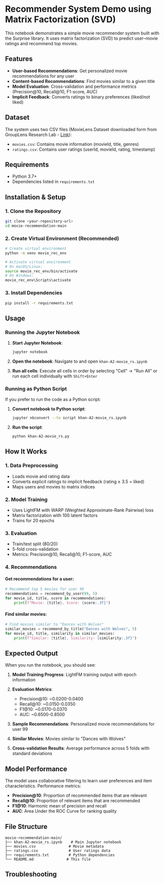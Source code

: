 # Recommender System Demo using Matrix Factorization (SVD)
This notebook demonstrates a simple movie recommender system built with the Surprise library. It uses matrix factorization (SVD) to predict user–movie ratings and recommend top movies.

## Features

- **User-based Recommendations**: Get personalized movie recommendations for any user
- **Content-based Recommendations**: Find movies similar to a given title
- **Model Evaluation**: Cross-validation and performance metrics (Precision@10, Recall@10, F1-score, AUC)
- **Implicit Feedback**: Converts ratings to binary preferences (liked/not liked)

## Dataset

The system uses two CSV files (MovieLens Dataset downloaded form from GroupLens Research Lab - [Link](https://files.grouplens.org/datasets/movielens/ml-latest-small.zip)):
- `movies.csv`: Contains movie information (movieId, title, genres)
- `ratings.csv`: Contains user ratings (userId, movieId, rating, timestamp)

## Requirements

- Python 3.7+
- Dependencies listed in `requirements.txt`

## Installation & Setup

### 1. Clone the Repository

```bash
git clone <your-repository-url>
cd movie-recommendation-main
```

### 2. Create Virtual Environment (Recommended)

```bash
# Create virtual environment
python -m venv movie_rec_env

# Activate virtual environment
# On macOS/Linux:
source movie_rec_env/bin/activate
# On Windows:
movie_rec_env\Scripts\activate
```

### 3. Install Dependencies

```bash
pip install -r requirements.txt
```

## Usage

### Running the Jupyter Notebook

1. **Start Jupyter Notebook**:
   ```bash
   jupyter notebook
   ```

2. **Open the notebook**: Navigate to and open `khan-A2-movie_rs.ipynb`

3. **Run all cells**: Execute all cells in order by selecting "Cell" → "Run All" or run each cell individually with `Shift+Enter`

### Running as Python Script

If you prefer to run the code as a Python script:

1. **Convert notebook to Python script**:
   ```bash
   jupyter nbconvert --to script khan-A2-movie_rs.ipynb
   ```

2. **Run the script**:
   ```bash
   python khan-A2-movie_rs.py
   ```

## How It Works

### 1. Data Preprocessing
- Loads movie and rating data
- Converts explicit ratings to implicit feedback (rating ≥ 3.5 = liked)
- Maps users and movies to matrix indices

### 2. Model Training
- Uses LightFM with WARP (Weighted Approximate-Rank Pairwise) loss
- Matrix factorization with 100 latent factors
- Trains for 20 epochs

### 3. Evaluation
- Train/test split (80/20)
- 5-fold cross-validation
- Metrics: Precision@10, Recall@10, F1-score, AUC

### 4. Recommendations

#### Get recommendations for a user:
```python
# Recommend top 5 movies for user 99
recommendations = recommend_by_user(99, 5)
for movie_id, title, score in recommendations:
    print(f"Movie: {title}, Score: {score:.3f}")
```

#### Find similar movies:
```python
# Find movies similar to "Dances with Wolves"
similar_movies = recommend_by_title("Dances with Wolves", 5)
for movie_id, title, similarity in similar_movies:
    print(f"Similar: {title}, Similarity: {similarity:.3f}")
```

## Expected Output

When you run the notebook, you should see:

1. **Model Training Progress**: LightFM training output with epoch information
2. **Evaluation Metrics**: 
   - Precision@10: ~0.0200-0.0400
   - Recall@10: ~0.0150-0.0350
   - F1@10: ~0.0170-0.0370
   - AUC: ~0.6500-0.8500

3. **Sample Recommendations**: Personalized movie recommendations for user 99
4. **Similar Movies**: Movies similar to "Dances with Wolves"
5. **Cross-validation Results**: Average performance across 5 folds with standard deviations

## Model Performance

The model uses collaborative filtering to learn user preferences and item characteristics. Performance metrics:

- **Precision@10**: Proportion of recommended items that are relevant
- **Recall@10**: Proportion of relevant items that are recommended
- **F1@10**: Harmonic mean of precision and recall
- **AUC**: Area Under the ROC Curve for ranking quality

## File Structure

```
movie-recommendation-main/
├── khan-A2-movie_rs.ipynb    # Main Jupyter notebook
├── movies.csv               # Movie metadata
├── ratings.csv              # User ratings data
├── requirements.txt         # Python dependencies
└── README.md               # This file
```

## Troubleshooting
